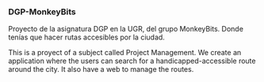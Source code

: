 ### DGP-MonkeyBits

Proyecto de la asignatura DGP en la UGR, del grupo MonkeyBits. Donde tenías que hacer rutas accesibles por la ciudad.

This is a proyect of a subject called Project Management. We create an application where the users can search for a  handicapped-accessible route around the city. It also have a web to manage the routes.
